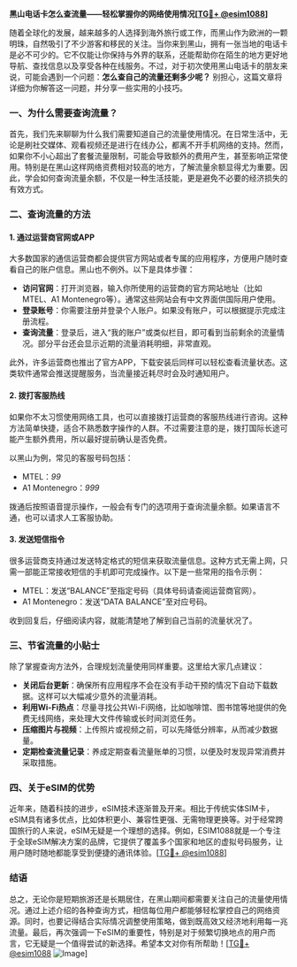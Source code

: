 **黑山电话卡怎么查流量——轻松掌握你的网络使用情况[[TG💪+ @esim1088](https://t.me/s/esim1088)]**

随着全球化的发展，越来越多的人选择到海外旅行或工作，而黑山作为欧洲的一颗明珠，自然吸引了不少游客和移民的关注。当你来到黑山，拥有一张当地的电话卡是必不可少的。它不仅能让你保持与外界的联系，还能帮助你在陌生的地方更好地导航、查找信息以及享受各种在线服务。不过，对于初次使用黑山电话卡的朋友来说，可能会遇到一个问题：**怎么查自己的流量还剩多少呢？** 别担心，这篇文章将详细为你解答这一问题，并分享一些实用的小技巧。

### 一、为什么需要查询流量？

首先，我们先来聊聊为什么我们需要知道自己的流量使用情况。在日常生活中，无论是刷社交媒体、观看视频还是进行在线办公，都离不开手机网络的支持。然而，如果你不小心超出了套餐流量限制，可能会导致额外的费用产生，甚至影响正常使用。特别是在黑山这样网络资费相对较高的地方，了解流量余额显得尤为重要。因此，学会如何查询流量余额，不仅是一种生活技能，更是避免不必要的经济损失的有效方式。

### 二、查询流量的方法

#### 1. **通过运营商官网或APP**

大多数国家的通信运营商都会提供官方网站或者专属的应用程序，方便用户随时查看自己的账户信息。黑山也不例外。以下是具体步骤：

- **访问官网**：打开浏览器，输入你所使用的运营商的官方网站地址（比如MTEL、A1 Montenegro等）。通常这些网站会有中文界面供国际用户使用。
- **登录账号**：你需要注册并登录个人账户。如果没有账户，可以根据提示完成注册流程。
- **查询流量**：登录后，进入“我的账户”或类似栏目，即可看到当前剩余的流量情况。部分平台还会显示近期的流量消耗明细，非常直观。

此外，许多运营商也推出了官方APP，下载安装后同样可以轻松查看流量状态。这类软件通常会推送提醒服务，当流量接近耗尽时会及时通知用户。

#### 2. **拨打客服热线**

如果你不太习惯使用网络工具，也可以直接拨打运营商的客服热线进行咨询。这种方法简单快捷，适合不熟悉数字操作的人群。不过需要注意的是，拨打国际长途可能产生额外费用，所以最好提前确认是否免费。

以黑山为例，常见的客服号码包括：
- MTEL：*99*
- A1 Montenegro：*999*

拨通后按照语音提示操作，一般会有专门的选项用于查询流量余额。如果语言不通，也可以请求人工客服协助。

#### 3. **发送短信指令**

很多运营商支持通过发送特定格式的短信来获取流量信息。这种方式无需上网，只需一部能正常接收短信的手机即可完成操作。以下是一些常用的指令示例：

- MTEL：发送“BALANCE”至指定号码（具体号码请查阅运营商官网）。
- A1 Montenegro：发送“DATA BALANCE”至对应号码。

收到回复后，仔细阅读内容，就能清楚地了解到自己当前的流量状况了。

### 三、节省流量的小贴士

除了掌握查询方法外，合理规划流量使用同样重要。这里给大家几点建议：

- **关闭后台更新**：确保所有应用程序不会在没有手动干预的情况下自动下载数据。这样可以大幅减少意外的流量消耗。
- **利用Wi-Fi热点**：尽量寻找公共Wi-Fi网络，比如咖啡馆、图书馆等地提供的免费无线网络，来处理大文件传输或长时间浏览任务。
- **压缩图片与视频**：上传照片或视频之前，可以先降低分辨率，从而减少数据量。
- **定期检查流量记录**：养成定期查看流量账单的习惯，以便及时发现异常消费并采取措施。

### 四、关于eSIM的优势

近年来，随着科技的进步，eSIM技术逐渐普及开来。相比于传统实体SIM卡，eSIM具有诸多优点，比如体积更小、兼容性更强、无需物理更换等。对于经常跨国旅行的人来说，eSIM无疑是一个理想的选择。例如，ESIM1088就是一个专注于全球eSIM解决方案的品牌，它提供了覆盖多个国家和地区的虚拟号码服务，让用户随时随地都能享受到便捷的通讯体验。[[TG💪+ @esim1088](https://t.me/s/esim1088)]

### 结语

总之，无论你是短期旅游还是长期居住，在黑山期间都需要关注自己的流量使用情况。通过上述介绍的各种查询方式，相信每位用户都能够轻松掌控自己的网络资源。同时，也要记得结合实际情况调整使用策略，做到既高效又经济地利用每一兆流量。最后，再次强调一下eSIM的重要性，特别是对于频繁切换地点的用户而言，它无疑是一个值得尝试的新选择。希望本文对你有所帮助！[[TG💪+ @esim1088](https://t.me/s/esim1088) ![Image](https://i.postimg.cc/4NQfJmqS/Snipaste-2025-05-13-00-14-12.png)]